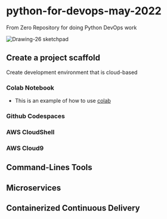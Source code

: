 # python-for-devops-may-2022
From Zero Repository for doing Python DevOps work

![Drawing-26 sketchpad](https://user-images.githubusercontent.com/58792/166920160-e5fb017e-4b83-4e09-9b9f-32a0f846293a.png)

## Create a project scaffold

Create development environment that is cloud-based

### Colab Notebook

* This is an example of how to use [colab](https://github.com/noahgift/python-for-devops-may-2022/blob/main/getting_started_python.ipynb)

### Github Codespaces
### AWS CloudShell
### AWS Cloud9

## Command-Lines Tools

## Microservices

## Containerized Continuous Delivery
